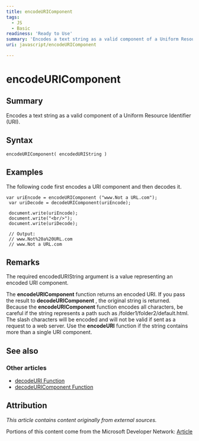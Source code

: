 ```yaml
---
title: encodeURIComponent
tags:
  - JS
  - Basic
readiness: 'Ready to Use'
summary: 'Encodes a text string as a valid component of a Uniform Resource Identifier (URI).'
uri: javascript/encodeURIComponent

---
```

# encodeURIComponent

## Summary

Encodes a text string as a valid component of a Uniform Resource Identifier (URI).

## Syntax

    encodeURIComponent( encodedURIString )

## Examples

The following code first encodes a URI component and then decodes it.

``` {.js}
var uriEncode = encodeURIComponent ("www.Not a URL.com");
 var uriDecode = decodeURIComponent(uriEncode);

 document.write(uriEncode);
 document.write("<br/>");
 document.write(uriDecode);

 // Output:
 // www.Not%20a%20URL.com
 // www.Not a URL.com
```

## Remarks

The required encodedURIString argument is a value representing an encoded URI component.

The **encodeURIComponent** function returns an encoded URI. If you pass the result to **decodeURIComponent** , the original string is returned. Because the **encodeURIComponent** function encodes all characters, be careful if the string represents a path such as /folder1/folder2/default.html. The slash characters will be encoded and will not be valid if sent as a request to a web server. Use the **encodeURI** function if the string contains more than a single URI component.

## See also

### Other articles

-   [decodeURI Function](/javascript/decodeURI)
-   [decodeURIComponent Function](/javascript/decodeURIComponent)

## Attribution

*This article contains content originally from external sources.*

Portions of this content come from the Microsoft Developer Network: [Article](http://msdn.microsoft.com/en-us/library/ie/aeh9cef7(v=vs.94).aspx)

